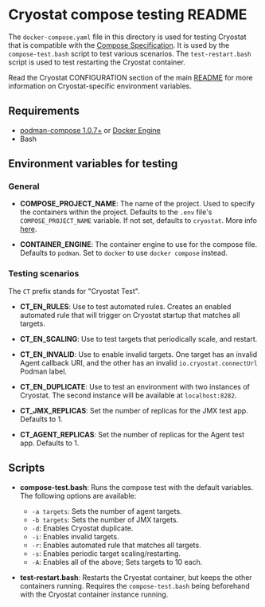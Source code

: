 # Cryostat compose testing README

The `docker-compose.yaml` file in this directory is used for testing Cryostat that is compatible with the [Compose Specification](https://github.com/compose-spec/compose-spec/blob/master/spec.md). It is used by the `compose-test.bash` script to test various scenarios. The `test-restart.bash` script is used to test restarting the Cryostat container.

Read the Cryostat CONFIGURATION section of the main [README](./README.md) for more information on Cryostat-specific environment variables.

## Requirements
* [podman-compose 1.0.7+](https://github.com/containers/podman-compose#installation) or [Docker Engine](https://docs.docker.com/engine/install/)
* Bash

## Environment variables for testing

### General

- **COMPOSE_PROJECT_NAME**: The name of the project. Used to specify the containers within the project. Defaults to the `.env` file's `COMPOSE_PROJECT_NAME` variable. If not set, defaults to `cryostat`. More info [here](https://docs.docker.com/compose/environment-variables/envvars/#compose_project_name).

- **CONTAINER_ENGINE**: The container engine to use for the compose file. Defaults to `podman`. Set to `docker` to use `docker compose` instead.

### Testing scenarios
The `CT` prefix stands for "Cryostat Test".

- **CT_EN_RULES**: Use to test automated rules. Creates an enabled automated rule that will trigger on Cryostat startup that matches all targets.

- **CT_EN_SCALING**: Use to test targets that periodically scale, and restart.

- **CT_EN_INVALID**: Use to enable invalid targets. One target has an invalid Agent callback URI, and the other has an invalid `io.cryostat.connectUrl` Podman label.

- **CT_EN_DUPLICATE**: Use to test an environment with two instances of Cryostat. The second instance will be available at `localhost:8282`.

- **CT_JMX_REPLICAS**: Set the number of replicas for the JMX test app. Defaults to 1.

- **CT_AGENT_REPLICAS**: Set the number of replicas for the Agent test app. Defaults to 1.

## Scripts

- **compose-test.bash**: Runs the compose test with the default variables. The following options are available:
    * `-a targets`: Sets the number of agent targets.
    * `-b targets`: Sets the number of JMX targets.
    * `-d`: Enables Cryostat duplicate.
    * `-i`: Enables invalid targets.
    * `-r`: Enables automated rule that matches all targets.
    * `-s`: Enables periodic target scaling/restarting.
    * `-A`: Enables all of the above; Sets targets to 10 each.

- **test-restart.bash**: Restarts the Cryostat container, but keeps the other containers running. Requires the `compose-test.bash` being beforehand with the Cryostat container instance running.

